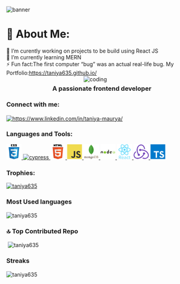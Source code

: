 <img align="center" alt="banner" width="1000" src="https://img.freepik.com/premium-vector/web-development-programming-languages-css-html-it-ui-programmer-cartoon-character-developing-website-coding-flat-illustration-banner_128772-1228.jpg?w=1800"/>

# 💫 About Me:
🤝 I’m curently working on projects to be build using React JS<br>🌱 I’m currently learning MERN<br>⚡ Fun fact:The first computer “bug” was an actual real-life bug.
My Portfolio:https://taniya635.github.io/
<img align="right" alt="coding" width="300" src="https://media.tenor.com/whgQwNlVvNkAAAAj/xero-code.gif"/>


<h3 align="center">A passionate frontend developer</h3>

<h3 align="left">Connect with me:</h3>
<p align="left">
<a href="https://linkedin.com/in/https://www.linkedin.com/in/taniya-maurya/" target="blank"><img align="center" src="https://raw.githubusercontent.com/rahuldkjain/github-profile-readme-generator/master/src/images/icons/Social/linked-in-alt.svg" alt="https://www.linkedin.com/in/taniya-maurya/" height="30" width="40" /></a>

</p>

<h3 align="left">Languages and Tools:</h3>
<p align="left"> <a href="https://www.w3schools.com/css/" target="_blank" rel="noreferrer"> <img src="https://raw.githubusercontent.com/devicons/devicon/master/icons/css3/css3-original-wordmark.svg" alt="css3" width="40" height="40"/> </a> <a href="https://www.cypress.io" target="_blank" rel="noreferrer"> <img src="https://raw.githubusercontent.com/simple-icons/simple-icons/6e46ec1fc23b60c8fd0d2f2ff46db82e16dbd75f/icons/cypress.svg" alt="cypress" width="40" height="40"/> </a> <a href="https://www.w3.org/html/" target="_blank" rel="noreferrer"> <img src="https://raw.githubusercontent.com/devicons/devicon/master/icons/html5/html5-original-wordmark.svg" alt="html5" width="40" height="40"/> </a> <a href="https://developer.mozilla.org/en-US/docs/Web/JavaScript" target="_blank" rel="noreferrer"> <img src="https://raw.githubusercontent.com/devicons/devicon/master/icons/javascript/javascript-original.svg" alt="javascript" width="40" height="40"/> </a> <a href="https://www.mongodb.com/" target="_blank" rel="noreferrer"> <img src="https://raw.githubusercontent.com/devicons/devicon/master/icons/mongodb/mongodb-original-wordmark.svg" alt="mongodb" width="40" height="40"/> </a> <a href="https://nodejs.org" target="_blank" rel="noreferrer"> <img src="https://raw.githubusercontent.com/devicons/devicon/master/icons/nodejs/nodejs-original-wordmark.svg" alt="nodejs" width="40" height="40"/> </a> <a href="https://reactjs.org/" target="_blank" rel="noreferrer"> <img src="https://raw.githubusercontent.com/devicons/devicon/master/icons/react/react-original-wordmark.svg" alt="react" width="40" height="40"/> </a> <a href="https://redux.js.org" target="_blank" rel="noreferrer"> <img src="https://raw.githubusercontent.com/devicons/devicon/master/icons/redux/redux-original.svg" alt="redux" width="40" height="40"/> </a> <a href="https://www.typescriptlang.org/" target="_blank" rel="noreferrer"> <img src="https://raw.githubusercontent.com/devicons/devicon/master/icons/typescript/typescript-original.svg" alt="typescript" width="40" height="40"/> </a> </p>


<h3>Trophies:</h3>
<p align="left"> <a href="https://github.com/ryo-ma/github-profile-trophy"><img src="https://github-profile-trophy.vercel.app/?username=taniya635" alt="taniya635" /></a> </p>



<h3>Most Used languages</h3>
<p><img align="center" src="https://github-readme-stats.vercel.app/api/top-langs?username=taniya635&show_icons=true&locale=en&layout=compact" alt="taniya635" /></p>



### 🔝 Top Contributed Repo
<!-- ![](https://github-contributor-stats.vercel.app/api?username=Taniya635&limit=5&theme=tokyonight&combine_all_yearly_contributions=true)

---
[![](https://visitcount.itsvg.in/api?id=Taniya635&icon=9&color=11)](https://visitcount.itsvg.in) -->

<p>&nbsp;<img align="center" src="https://github-readme-stats.vercel.app/api?username=taniya635&show_icons=true&locale=en" alt="taniya635" /></p>

<h3>Streaks</h3>
<p><img align="center" src="https://github-readme-streak-stats.herokuapp.com/?user=taniya635&" alt="taniya635" /></p>



<!-- Proudly created with GPRM ( https://gprm.itsvg.in ) -->
